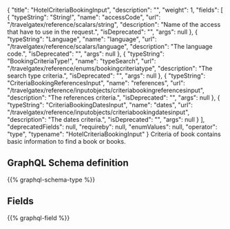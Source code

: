 {
  "title": "HotelCriteriaBookingInput",
  "description": "",
  "weight": 1,
  "fields": [
    {
      "typeString": "String!",
      "name": "accessCode",
      "url": "/travelgatex/reference/scalars/string",
      "description": "Name of the access that have to use in the request.",
      "isDeprecated": "",
      "args": null
    },
    {
      "typeString": "Language",
      "name": "language",
      "url": "/travelgatex/reference/scalars/language",
      "description": "The language code.",
      "isDeprecated": "",
      "args": null
    },
    {
      "typeString": "BookingCriteriaType!",
      "name": "typeSearch",
      "url": "/travelgatex/reference/enums/bookingcriteriatype",
      "description": "The search type criteria.",
      "isDeprecated": "",
      "args": null
    },
    {
      "typeString": "CriteriaBookingReferencesInput",
      "name": "references",
      "url": "/travelgatex/reference/inputobjects/criteriabookingreferencesinput",
      "description": "The references criteria.",
      "isDeprecated": "",
      "args": null
    },
    {
      "typeString": "CriteriaBookingDatesInput",
      "name": "dates",
      "url": "/travelgatex/reference/inputobjects/criteriabookingdatesinput",
      "description": "The dates criteria.",
      "isDeprecated": "",
      "args": null
    }
  ],
  "deprecatedFields": null,
  "requireby": null,
  "enumValues": null,
  "operator": "type",
  "typename": "HotelCriteriaBookingInput"
}
Criteria of book contains basic information to find a book or books.
## GraphQL Schema definition

{{% graphql-schema-type %}}

## Fields

{{% graphql-field %}}
